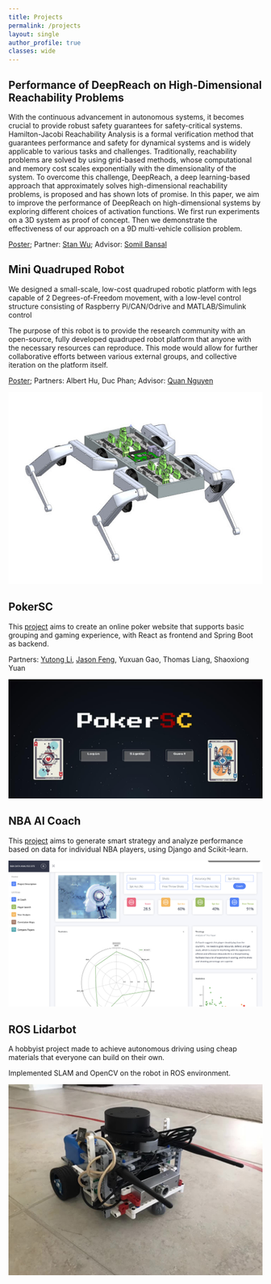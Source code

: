 ```yaml
---
title: Projects
permalink: /projects
layout: single
author_profile: true
classes: wide
---
```


## Performance of DeepReach on High-Dimensional Reachability Problems

With the continuous advancement in autonomous systems, it becomes crucial to provide robust safety guarantees for safety-critical systems. Hamilton-Jacobi Reachability Analysis is a formal verification method that guarantees performance and safety for dynamical systems and is widely applicable to various tasks and challenges. Traditionally, reachability problems are solved by using grid-based methods, whose computational and memory cost scales exponentially with the dimensionality of the system. To overcome this challenge, DeepReach, a deep learning-based approach that approximately solves high-dimensional reachability problems, is proposed and has shown lots of promise. In this paper, we aim to improve the performance of DeepReach on high-dimensional systems by exploring different choices of activation functions. We first run experiments on a 3D system as proof of concept. Then we demonstrate the effectiveness of our approach on a 9D multi-vehicle collision problem.

[Poster](/files/DeepReach_poster.pdf); Partner: [Stan Wu](https://tianhao-stan-wu.github.io/); Advisor: [Somil Bansal](https://smlbansal.github.io/)

## Mini Quadruped Robot

We designed a small-scale, low-cost quadruped robotic platform with legs capable of 2 Degrees-of-Freedom movement, with a low-level control structure consisting of Raspberry Pi/CAN/Odrive and MATLAB/Simulink control

The purpose of this robot is to provide the research community with an open-source, fully developed quadruped robot platform that anyone with the necessary resources can reproduce. This mode would allow for further collaborative efforts between various external groups, and collective iteration on the platform itself.

[Poster](/files/CURVE_poster.png); Partners: Albert Hu, Duc Phan; Advisor: [Quan Nguyen](https://viterbi.usc.edu/directory/faculty/Nguyen/Quan)

![](/images/quadruped.jpeg)

## PokerSC

This [project](https://github.com/csci201atFall2021-finalproject) aims to create an online poker website that supports basic grouping and gaming experience, with React as frontend and Spring Boot as backend.

Partners: [Yutong Li](https://yutongli.me/), [Jason Feng](https://jasonfenggit.github.io/), Yuxuan Gao, Thomas Liang, Shaoxiong Yuan

![](/images/pokersc_img.png)

## NBA AI Coach

This [project](https://github.com/pwang649/NBAWeb) aims to generate smart strategy and analyze performance based on data for individual NBA players, using Django and Scikit-learn.

![](/images/NBAWeb.png)

## ROS Lidarbot

A hobbyist project made to achieve autonomous driving using cheap materials that everyone can build on their own.

Implemented SLAM and OpenCV on the robot in ROS environment.

![](/images/lidarbot.png)

